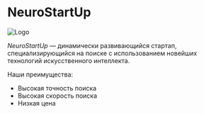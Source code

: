 # NeuroStartUp

![Logo](https://content.screencast.com/users/mstarilov/folders/Snagit/media/96855b32-fdbe-431a-9508-c737a65cea09/11.08.2020-16.23.png)

*NeuroStartUp* — динамически развивающийся стартап, специализирующийся на поиске с использованием новейших технологий искусственного интеллекта.

Наши преимущества:
* Высокая точность поиска
* Высокая скорость поиска
* Низкая цена